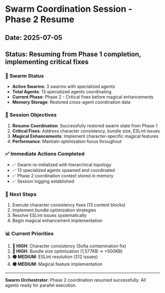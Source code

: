 # Swarm Coordination Session - Phase 2 Resume

## Date: 2025-07-05
## Status: Resuming from Phase 1 completion, implementing critical fixes

### 🐝 Swarm Status
- **Active Swarms**: 3 swarms with specialized agents
- **Total Agents**: 13 specialized agents coordinating
- **Current Phase**: Phase 2 - Critical fixes before magical enhancements
- **Memory Storage**: Restored cross-agent coordination data

### 🎯 Session Objectives
1. **Resume Coordination**: Successfully restored swarm state from Phase 1
2. **Critical Fixes**: Address character consistency, bundle size, ESLint issues
3. **Magical Enhancements**: Implement character-specific magical features
4. **Performance**: Maintain optimization focus throughout

### ✅ Immediate Actions Completed
- ✅ Swarm re-initialized with hierarchical topology
- ✅ 13 specialized agents spawned and coordinated
- ✅ Phase 2 coordination context stored in memory
- ✅ Session logging established

### 🚀 Next Steps
1. Execute character consistency fixes (13 content blocks)
2. Implement bundle optimization strategies
3. Resolve ESLint issues systematically
4. Begin magical enhancement implementation

### 📊 Current Priorities
1. **🔴 HIGH**: Character consistency (Sofia contamination fix)
2. **🔴 HIGH**: Bundle size optimization (1,577KB → <500KB)
3. **🟡 MEDIUM**: ESLint resolution (312 issues)
4. **🟡 MEDIUM**: Magical feature implementation

---
**Swarm Orchestrator**: Phase 2 coordination resumed successfully. All agents ready for parallel execution.